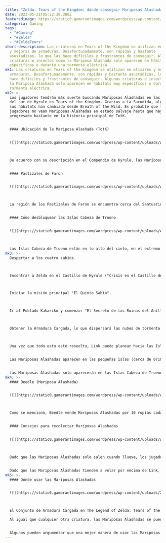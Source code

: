 ```yaml
---
title: "Zelda: Tears of the Kingdom: dónde conseguir Mariposas Alashadas "
date: 2023-05-31T05:22:38.388Z
featuredimage: https://static0.gamerantimages.com/wordpress/wp-content/uploads/wm/2023/05/loz-totk-thunderwing-butterfly-feature-1.jpg?q=50&fit=contain&w=1140&h=&dpr=1.5
categoria: Gaming
tags:
  - "#Gaming"
  - "#Zelda"
  - "#ZeldaTears"
short-description: Las criaturas en Tears of the Kingdom se utilizan en elixires
  y mejoras de armaduras. Desafortunadamente, son rápidas y bastante
  asustadizas, lo que las hace difíciles y frustrantes de conseguir. Algunas
  criaturas e insectos como la Mariposa Alashada solo aparecen en hábitats muy
  específicos o durante una tormenta eléctrica.
mk1: Las criaturas en Tears of the Kingdom se utilizan en elixires y mejoras de
  armaduras. Desafortunadamente, son rápidas y bastante asustadizas, lo que las
  hace difíciles y frustrantes de conseguir. Algunas criaturas e insectos como
  la Mariposa Alashada solo aparecen en hábitats muy específicos o durante una
  tormenta eléctrica.
mk2: >-
  Los jugadores tendrán más suerte buscando Mariposas Alashadas en las regiones
  del sur de Hyrule en Tears of the Kingdom. Gracias a La Sacudida, algunos de
  sus hábitats han cambiado desde Breath of the Wild. Es probable que los
  jugadores no vean Mariposas Alashadas en estado salvaje hasta que hayan
  progresado bastante en la historia principal de TotK.


  #### Ubicación de la Mariposa Alashada (TotK)


  ![](https://static0.gamerantimages.com/wordpress/wp-content/uploads/wm/2023/05/fxzqincaaaedqal.jpg?q=50&fit=crop&w=1500&dpr=1.5)



  De acuerdo con su descripción en el Compendio de Hyrule, las Mariposas Alashadas solo se agrupan en determinados lugares cuando llueve. Los jugadores pueden encontrarlas en los Pastizales de Faron o en las Islas Cabeza de Trueno. Aquellos que tengan dinero extra también pueden comprar 3 de ellas a Beedle en ciertas Estaciones.


  #### Pastizales de Faron


  ![](https://static0.gamerantimages.com/wordpress/wp-content/uploads/wm/2023/05/fxzlri5akaiwxrs.jpg?q=50&fit=crop&w=1500&dpr=1.5)



  La región de los Pastizales de Faron se encuentra cerca del Santuario Ishokin (-0565, -3524, 0129) y la Establa de las Tierras Altas (0534, -3433, 0047). Las Mariposas Alashadas pueden aparecer en cualquier lugar de los Pastizales de Faron siempre y cuando esté lloviendo. Los jugadores pueden "acelerar" la lluvia esperando en una hoguera, alojándose en una posada o en la Casa de Zelda (Poblado Hateno).


  #### Cómo desbloquear las Islas Cabeza de Trueno


  ![](https://static0.gamerantimages.com/wordpress/wp-content/uploads/wm/2023/05/fxzlfulaeaamcri.jpg?q=50&fit=crop&w=1500&dpr=1.5)



  Las Islas Cabeza de Trueno están en lo alto del cielo, en el extremo sur de Hyrule. Si los jugadores no han completado la misión principal "Crisis en el Castillo de Hyrule", las Islas Cabeza de Trueno estarán ocultas por una gran nube negra. Cuando sea así, será imposible acceder a ellas. En cambio, los jugadores deberán hacer lo siguiente:
mk3: >-
  Despertar a los cuatro sabios.



  Encontrar a Zelda en el Castillo de Hyrule ("Crisis en el Castillo de Hyrule").



  Iniciar la misión principal "El Quinto Sabio".



  Ir al Poblado Kakariko y comenzar "El Secreto de las Ruinas del Anillo", lo que llevará a Link al Lago Dracozu.



  Obtener la Armadura Cargada, lo que dispersará las nubes de tormenta que rodean las Islas Cabeza de Trueno.



  Una vez que todo esto esté resuelto, Link puede planear hacia las Islas Cabeza de Trueno sin sufrir daños (siempre y cuando no lleve puesto metal).


  Las Mariposas Alashadas aparecen en las pequeñas islas (cerca de 0719, -2615, 0744) que conforman las Islas Cabeza de Trueno. Aquí llueve constantemente, por lo que este es posiblemente el mejor lugar para recolectarlas para futuras mejoras de armadura. Sin embargo, debido a la lluvia, Link resbalará si intenta escalar, por lo que se recomienda tener el Conjunto de Rana mejorado al nivel 2. Los jugadores también pueden usar Elixires Antideslizantes si no desean hacer la aventura secundaria del Periódico de la Suerte.


  Las Mariposas Alashadas solo aparecerán en las Islas Cabeza de Trueno y no en la Isla Cabeza de Dragón.
mk4: >-
  #### Beedle (Mariposa Alashada)


  ![](https://static0.gamerantimages.com/wordpress/wp-content/uploads/wm/2023/05/fxzlft8acaepiny.jpg?q=50&fit=crop&w=1500&dpr=1.5)



  Como se mencionó, Beedle vende Mariposas Alashadas por 10 rupias cada una en la Estación del Puente Tabantha y la Estación del Lago. Solo tiene 3 en stock, por lo que los jugadores pueden obtener un máximo de 6 de ambas estaciones. Al igual que cualquier otra tienda general, Beedle repondrá sus productos en cada Luna de Sangre.


  #### Consejos para recolectar Mariposas Alashadas


  ![](https://static0.gamerantimages.com/wordpress/wp-content/uploads/wm/2023/05/fxzlfwpaqaasww7.jpg?q=50&fit=crop&w=1500&dpr=1.5)



  Dado que las Mariposas Alashadas solo salen cuando llueve, los jugadores deben evitar llevar metal cuando las recolecten. También son muy tímidas y volarán lejos si Link hace demasiado ruido. La mejor manera de evitar esto es mejorar la sigilo de Link. Los jugadores pueden tomar un Elixir Sigiloso o equipar una armadura que mejore el sigilo, como el Conjunto Sigiloso del Poblado Kakariko. Acercarse a ellas mientras estás agachado (presionando hacia abajo en el stick izquierdo) hará que sean menos propensas a responder a los movimientos de Link.


  Dado que las Mariposas Alashadas tienden a volar por encima de Link, puede ser más fácil planear hacia ellas. Si los jugadores optan por esto, es recomendable desactivar el Voto de Tulin en la pestaña de Objetos Clave del Inventario (+). La Ráfaga de Tulin no asustará a las mariposas ni a otras criaturas tímidas, pero impulsará a Link hacia adelante, lo que hará que sea fácil perder de vista a la Mariposa Alashada. También es más fácil tener desactivado el Voto de Tulin para que los jugadores no lo activen accidentalmente al tocar el botón A para agarrar la mariposa.
mk5: >-
  #### Dónde usar las Mariposas Alashadas


  ![](https://static0.gamerantimages.com/wordpress/wp-content/uploads/2023/05/legend-of-zelda-tears-of-the-kingdom-totk-all-armor-sets-charged-armor.jpg?q=50&fit=crop&w=1500&dpr=1.5)



  El Conjunto de Armadura Cargada en The Legend of Zelda: Tears of the Kingdom

  Al igual que cualquier otra criatura, las Mariposas Alashadas se pueden usar para fabricar Elixires. Cocinar estas pequeñas criaturas producirá un Elixir Eléctrico, que hace que Link sea resistente a los ataques eléctricos. Para aquellos que no lo sepan, los ataques eléctricos hacen que Link suelte su arma (o escudo) cuando es golpeado por ellos. Tener un Elixir Eléctrico activo no hará que Link sea inmune al daño eléctrico, pero al menos no soltará las armas tan fácilmente. Los Elixires Eléctricos son útiles al explorar áreas con tormentas eléctricas o al enfrentarse a un Gleeok Eléctrico.


  Algunos pueden argumentar que una mejor manera de usar las Mariposas Alashadas es mejorar su armadura. Los jugadores necesitarán un total de 15 Mariposas Alashadas (y Cuernos de Lizalfos Eléctricos) para mejorar todo el Conjunto de Armadura Cargada del nivel 1 al nivel 2. En el nivel 2, los conjuntos de armadura obtienen una Bonificación de Conjunto. Por lo tanto, si los jugadores desean la bonificación del Conjunto Cargado, querrán conservar las Mariposas Alashadas.
---
```

